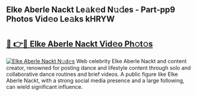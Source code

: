 ## Elke Aberle Nackt Le𝚊k𝚎d N𝚞𝚍es - Part-pp9 Photos Vid𝚎o Le𝚊ks kHRYW

# <h2><a href="http://fb9z3c.evod.top/?m=Elke+Aberle+Nackt">🔗 👉🔴 Elke Aberle Nackt Vid𝚎o Ph𝚘t𝚘s</a></h2>

[![Elke Aberle Nackt N𝚞d𝚎s](https://i.imgur.com/8V9OHl7.gif)](http://fb9z3c.evod.top/?m=Elke+Aberle+Nackt)
Web celebrity Elke Aberle Nackt and content creator, renowned for posting dance and lifestyle content through solo and collaborative dance routines and brief videos. A public figure like Elke Aberle Nackt, with a strong social media presence and a large following, can wield significant influence. 
